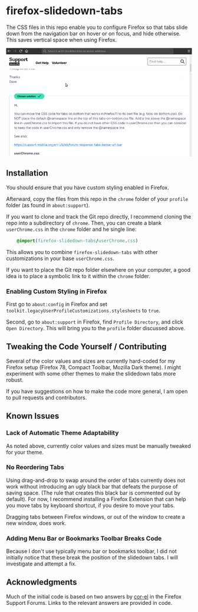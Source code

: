 # firefox-slidedown-tabs

The CSS files in this repo enable you to configure Firefox so that tabs
slide down from the navigation bar on hover or on focus, and hide
otherwise. This saves vertical space when using Firefox.

![demo](demo.GIF)

## Installation

You should ensure that you have custom styling enabled in
Firefox.

Afterward, copy the files from this repo in the `chrome` folder
of your `profile` folder (as found in `about:support`).

If you want to clone and track the Git repo directly, I recommend
cloning the repo into a subdirectory of `chrome`. Then, you can create
a blank `userChrome.css` in the `chrome` folder and
he single line:

```css
    @import(firefox-slidedown-tabs/userChrome.css)
```

This allows you to combine `firefox-slidedown-tabs` with other
customizations in your base `userChrome.css`.

If you want to place the Git repo folder elsewhere on your computer,
a good idea is to place a symbolic link to it within the `chrome`
folder.

### Enabling Custom Styling in Firefox

First go to `about:config` in Firefox and set
`toolkit.legacyUserProfileCustomizations.stylesheets` to `true`.

Second, go to `about:support` in Firefox, find `Profile Directory`,
and click `Open Directory`. This will bring you to the `profile`
folder discussed above.

## Tweaking the Code Yourself / Contributing

Several of the color values and sizes are currently hard-coded
for my Firefox setup (Firefox 78, Compact Toolbar, Mozilla Dark theme).
I might experiment with some other themes to make the slidedown tabs
more robust.

If you have suggestions on how to make the code more general,
I am open to pull requests and contributors.

## Known Issues

### Lack of Automatic Theme Adaptability

As noted above, currently color values and sizes must be manually
tweaked for your theme.

### No Reordering Tabs

Using drag-and-drop to swap around the order of tabs currently does not
work without introducing an ugly black bar that defeats the purpose of
saving space. (The rule that creates this black bar is commented out by
default). For now, I recommend installing a Firefox Extension that can
help you move tabs by keyboard shortcut, if you desire to move your
tabs.

Dragging tabs between Firefox windows, or out of the window to create
a new window, does work.

### Adding Menu Bar or Bookmarks Toolbar Breaks Code

Because I don't use typically  menu bar or bookmarks toolbar, I did not
initially notice that these break the position of the slidedown tabs.
I will investigate and attempt a fix.

## Acknowledgments

Much of the initial code is based on two answers by
[cor-el](https://support.mozilla.org/en-US/user/cor-el) in the Firefox
Support Forums. Links to the relevant answers are provided in code.
